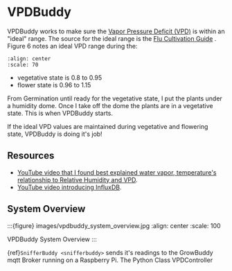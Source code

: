 # VPDBuddy

VPDBuddy works to make sure the [Vapor Pressure Deficit (VPD)](https://en.wikipedia.org/wiki/Vapour-pressure_deficit) is within an "ideal" range.  The source for the ideal range is the [Flu Cultivation Guide](https://github.com/solarslurpi/GrowBuddy/blob/main/docs/FLU-CultivationGuide_Cannabis_WEB_PROOF_01-2020.pdf) .  Figure 6 notes an ideal VPD range during the:

```{image} images/vpd_chart.jpg
:align: center
:scale: 70
```

- vegetative state is 0.8 to 0.95
- flower state is 0.96 to 1.15

From Germination until ready for the vegetative state, I put the plants under a humidity dome.  Once I take off the dome the plants are in a vegetative state.  This is when VPDBuddy starts.

If the ideal VPD values are maintained during vegetative and flowering state, VPDBuddy is doing it's job!

## Resources

- [YouTube video that I found best explained water vapor, temperature's relationship to Relative Humidity and VPD](https://www.youtube.com/watch?v=-bYPGr1TJQY&t=1s).
- [YouTube video introducing InfluxDB](https://www.youtube.com/watch?v=Vq4cDIdz_M8&list=RDCMUC4Snw5yrSDMXys31I18U3gg&index=2).

## System Overview

:::{figure} images/vpdbuddy_system_overview.jpg
:align: center
:scale: 100

VPDBuddy System Overview
:::

{ref}`SnifferBuddy <snifferbuddy>` sends it's readings to the GrowBuddy mqtt Broker running on a Raspberry Pi.  The Python Class VPDController
